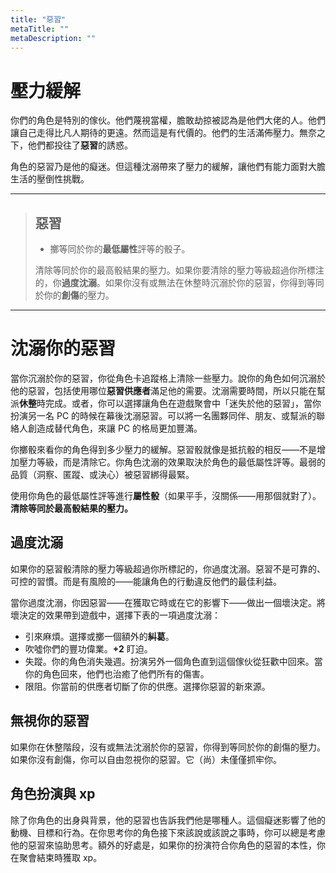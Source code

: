 ```yaml
---
title: "惡習"
metaTitle: ""
metaDescription: ""
---
```


# 壓力緩解

你們的角色是特別的傢伙。他們蔑視當權，膽敢劫掠被認為是他們大佬的人。他們讓自己走得比凡人期待的更遠。然而這是有代價的。他們的生活滿佈壓力。無奈之下，他們都投往了**惡習**的誘惑。

角色的惡習乃是他的癡迷。但這種沈溺帶來了壓力的緩解，讓他們有能力面對大膽生活的壓倒性挑戰。

---

> ## 惡習
> 
> * 擲等同於你的<strong>最低屬性</strong>評等的骰子。
> 
> 清除等同於你的最高骰結果的壓力。如果你要清除的壓力等級超過你所標注的，你<strong>過度沈溺</strong>。如果你沒有或無法在休整時沉溺於你的惡習，你得到等同於你的<strong>創傷</strong>的壓力。

---

# 沈溺你的惡習

當你沉溺於你的惡習，你從角色卡追蹤格上清除一些壓力。說你的角色如何沉溺於他的惡習，包括使用哪位**惡習供應者**滿足他的需要。沈溺需要時間，所以只能在幫派**休整**時完成。或者，你可以選擇讓角色在遊戲聚會中「迷失於他的惡習」，當你扮演另一名 PC 的時候在幕後沈溺惡習。可以將一名團夥同伴、朋友、或幫派的聯絡人創造成替代角色，來讓 PC 的格局更加豐滿。

你擲骰來看你的角色得到多少壓力的緩解。惡習骰就像是抵抗骰的相反——不是增加壓力等級，而是清除它。你角色沈溺的效果取決於角色的最低屬性評等。最弱的品質（<span class="game-term">洞察</span>、<span class="game-term">匿蹤</span>、或<span class="game-term">決心</span>）被惡習綁得最緊。

使用你角色的最低屬性評等進行**屬性骰**（如果平手，沒關係——用那個就對了）。**清除等同於最高骰結果的壓力。**

## 過度沈溺

如果你的惡習骰清除的壓力等級超過你所標記的，你過度沈溺。惡習不是可靠的、可控的習慣。而是有風險的——能讓角色的行動違反他們的最佳利益。

當你過度沈溺，你因惡習——在獲取它時或在它的影響下——做出一個壞決定。將壞決定的效果帶到遊戲中，選擇下表的一項過度沈溺：

* <span class="game-term">引來麻煩。</span>選擇或擲一個額外的<strong>糾葛</strong>。
* <span class="game-term">吹噓</span>你們的豐功偉業。<strong>+2</strong> <span class="game-term">盯迫</span>。
* <span class="game-term">失蹤。</span>你的角色消失幾週。扮演另外一個角色直到這個傢伙從狂歡中回來。當你的角色回來，他們也治癒了他們所有的傷害。
* <span class="game-term">限阻。</span>你當前的供應者切斷了你的供應。選擇你惡習的新來源。

## 無視你的惡習

如果你在休整階段，沒有或無法沈溺於你的惡習，你得到等同於你的<span class="game-term">創傷</span>的壓力。如果你沒有創傷，你可以自由忽視你的惡習。它（尚）未僅僅抓牢你。

## 角色扮演與 xp

除了你角色的出身與背景，他的惡習也告訴我們他是哪種人。這個癡迷影響了他的動機、目標和行為。在你思考你的角色接下來該說或該說之事時，你可以總是考慮他的惡習來協助思考。額外的好處是，如果你的扮演符合你角色的惡習的本性，你在聚會結束時獲取 xp。